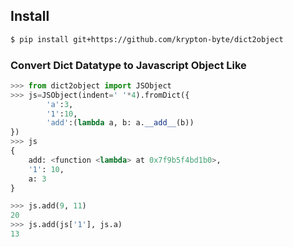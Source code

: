 ## Install
```bash
$ pip install git+https://github.com/krypton-byte/dict2object
```
### Convert Dict Datatype to Javascript Object Like
```python
>>> from dict2object import JSObject
>>> js=JSObject(indent=' '*4).fromDict({
        'a':3,
        '1':10,
        'add':(lambda a, b: a.__add__(b))
})
>>> js
{
    add: <function <lambda> at 0x7f9b5f4bd1b0>,
    '1': 10,
    a: 3
}

>>> js.add(9, 11)
20
>>> js.add(js['1'], js.a)
13
```
